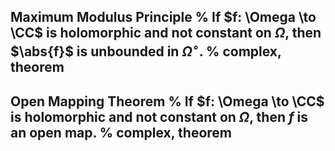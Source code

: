 Maximum Modulus Principle
%
If $f: \Omega \to \CC$ is holomorphic and not constant on $\Omega$, then $\abs{f}$ is unbounded in $\Omega^\circ$.
%
complex, theorem
---

Open Mapping Theorem
%
If $f: \Omega \to \CC$ is holomorphic and not constant on $\Omega$, then $f$ is an open map.
%
complex, theorem
---

